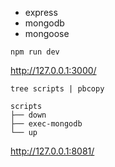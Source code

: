 - express
- mongodb
- mongoose

```shell
npm run dev
```

http://127.0.0.1:3000/

```shell
tree scripts | pbcopy

scripts
├── down
├── exec-mongodb
└── up
```


http://127.0.0.1:8081/